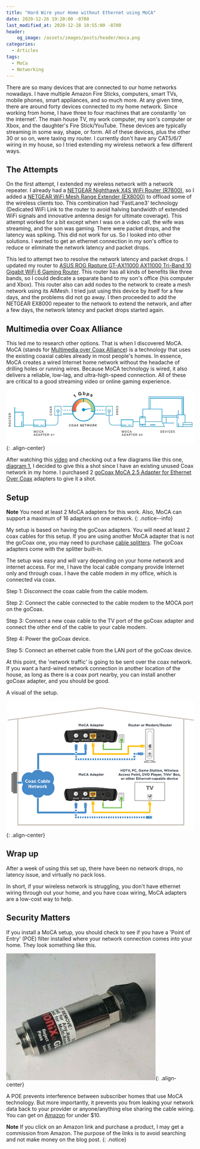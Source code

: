 ```yaml
---
title: "Hard Wire your Home without Ethernet using MoCA"
date: 2020-12-26 19:20:00 -0700
last_modified_at: 2020-12-28 10:55:00 -0700
header:
    og_image: /assets/images/posts/header/moca.png
categories:
  - Articles
tags:
  - MoCa
  - Networking
---
```

There are so many devices that are connected to our home networks nowadays. I have multiple Amazon Fire Sticks, computers, smart TVs, mobile phones, smart appliances, and so much more.  At any given time, there are around forty devices connected to my home network. Since working from home, I have three to four machines that are constantly 'on the internet'.  The main house TV, my work computer, my son's computer or Xbox, and the daughter's Fire Stick/YouTube.  These devices are typically streaming in some way, shape, or form.  All of these devices, plus the other 30 or so on, were taxing my router. I currently don't have any CAT5/6/7 wiring in my house, so I tried extending my wireless network a few different ways.  

## The Attempts

On the first attempt, I extended my wireless network with a network repeater.  I already had a [NETGEAR Nighthawk X4S WiFi Router (R7800)](https://amzn.to/3rw7NI0), so I added a [NETGEAR WiFi Mesh Range Extender (EX8000)](https://amzn.to/3aOctTt) to offload some of the wireless clients too. This combination had 'FastLane3' technology (Dedicated WiFi Link to the router to avoid halving bandwidth of extended WiFi signals and innovative antenna design for ultimate coverage). This attempt worked for a bit except when I was on a video call, the wife was streaming, and the son was gaming.  There were packet drops, and the latency was spiking.  This did not work for us. So I looked into other solutions.  I wanted to get an ethernet connection in my son's office to reduce or eliminate the network latency and packet drops.

This led to attempt two to resolve the network latency and packet drops.  I updated my router to [ASUS ROG Rapture GT-AX11000 AX11000 Tri-Band 10 Gigabit WiFi 6 Gaming Router](https://amzn.to/2KuU8QR). This router has all kinds of benefits like three bands, so I could dedicate a separate band to my son's office (his computer and Xbox). This router also can add nodes to the network to create a mesh network using its AIMesh.  I tried just using this device by itself for a few days, and the problems did not go away. I then proceeded to add the NETGEAR EX8000 repeater to the network to extend the network, and after a few days, the network latency and packet drops started again.

## Multimedia over Coax Alliance

This led me to research other options. That is when I discovered MoCA. MoCA (stands for [Multimedia over Coax Alliance](https://en.wikipedia.org/wiki/Multimedia_over_Coax_Alliance)) is a technology that uses the existing coaxial cables already in most people's homes. In essence, MoCA creates a wired Internet home network without the headache of drilling holes or running wires. Because MoCA technology is wired, it also delivers a reliable, low-lag, and ultra-high-speed connection. All of these are critical to a good streaming video or online gaming experience.

![Sample MoCA network](/assets/images/posts/moca-example.jpg){: .align-center}

After watching this [video](https://youtu.be/HYya7RrQuJU) and checking out a few diagrams like this one, [diagram 1](https://image.ibb.co/jSsMmT/layout.png), I decided to give this a shot since I have an existing unused Coax network in my home.  I purchased 2 [goCoax MoCA 2.5 Adapter for Ethernet Over Coax](https://amzn.to/34OHKlA) adapters to give it a shot.

## Setup

**Note** You need at least 2 MoCA adapters for this work. Also, MoCA can support a maximum of 16 adapters on one network.
{: .notice--info}

My setup is based on having the goCoax adapters.  You will need at least 2 coax cables for this setup.  If you are using another MoCA adapter that is not the goCoax one, you may need to purchase [cable splitters](https://amzn.to/2WPmUxP).  The goCoax adapters come with the splitter built-in.

The setup was easy and will vary depending on your home network and internet access. For me, I have the local cable company provide Internet only and through coax. I have the cable modem in my office, which is connected via coax.

Step 1: Disconnect the coax cable from the cable modem.

Step 2: Connect the cable connected to the cable modem to the MOCA port on the goCoax.

Step 3: Connect a new coax cable to the TV port of the goCoax adapter and connect the other end of the cable to your cable modem.

Step 4: Power the goCoax device.

Step 5: Connect an ethernet cable from the LAN port of the goCoax device.

At this point, the 'network traffic' is going to be sent over the coax network.  If you want a hard-wired network connection in another location of the house, as long as there is a coax port nearby, you can install another goCoax adapter, and you should be good.

A visual of the setup.

![MoCA network setup](/assets/images/posts/moca-sample-setup.jpg){: .align-center}

## Wrap up

After a week of using this set up, there have been no network drops, no latency issue, and virtually no pack loss.

In short, if your wireless network is struggling, you don't have ethernet wiring through out your home, and you have coax wiring, MoCA adapters are a low-cost way to help.

## Security Matters

If you install a MoCA setup, you should check to see if you have a 'Point of Entry' (POE) filter installed where your network connection comes into your home. They look something like this.

![MoCA POE](/assets/images/posts/moca-poe.jpg){: .align-center}

A POE prevents interference between subscriber homes that use MoCA technology. But more importantly, it prevents you from leaking your network data back to your provider or anyone/anything else sharing the cable wiring. You can get on [Amazon](https://amzn.to/2JqWGij) for under $10.

**Note** If you click on an Amazon link and purchase a product, I may get a commission from Amazon. The purpose of the links is to avoid searching and not make money on the blog post.
{: .notice}
